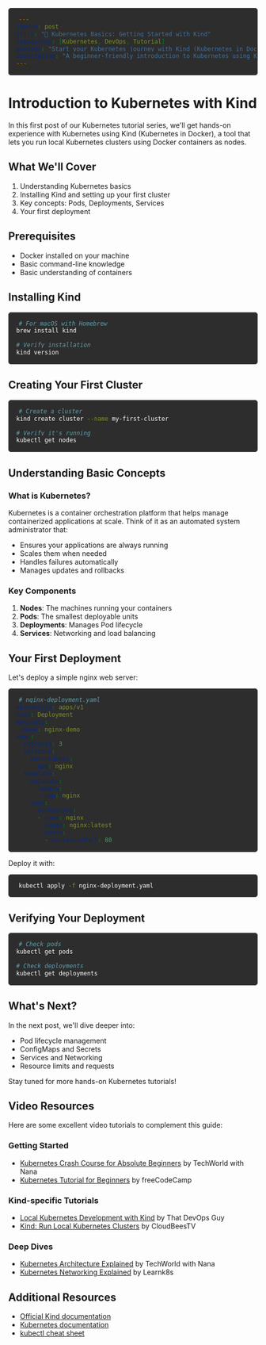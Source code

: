 ```yaml
---
layout: post
title: "🔰 Kubernetes Basics: Getting Started with Kind"
categories: [Kubernetes, DevOps, Tutorial]
excerpt: "Start your Kubernetes journey with Kind (Kubernetes in Docker). Learn how to set up a local cluster, understand core concepts, and deploy your first application in under an hour!"
description: "A beginner-friendly introduction to Kubernetes using Kind. This comprehensive guide covers cluster setup, basic concepts like Pods and Deployments, and hands-on examples. Perfect for developers looking to start their container orchestration journey with a local development environment."
---
```


<style>
pre, code {
    background-color: #2d2d2d !important;
    color: #ffffff !important;
}
pre {
    padding: 15px !important;
    border-radius: 5px !important;
    border: 1px solid #444 !important;
}
code {
    padding: 2px 5px !important;
    border-radius: 3px !important;
}
</style>

# Introduction to Kubernetes with Kind

In this first post of our Kubernetes tutorial series, we'll get hands-on experience with Kubernetes using Kind (Kubernetes in Docker), a tool that lets you run local Kubernetes clusters using Docker containers as nodes.

## What We'll Cover

1. Understanding Kubernetes basics
2. Installing Kind and setting up your first cluster
3. Key concepts: Pods, Deployments, Services
4. Your first deployment

## Prerequisites

- Docker installed on your machine
- Basic command-line knowledge
- Basic understanding of containers

## Installing Kind

```bash
# For macOS with Homebrew
brew install kind

# Verify installation
kind version
```

## Creating Your First Cluster

```bash
# Create a cluster
kind create cluster --name my-first-cluster

# Verify it's running
kubectl get nodes
```

## Understanding Basic Concepts

### What is Kubernetes?

Kubernetes is a container orchestration platform that helps manage containerized applications at scale. Think of it as an automated system administrator that:

- Ensures your applications are always running
- Scales them when needed
- Handles failures automatically
- Manages updates and rollbacks

### Key Components

1. **Nodes**: The machines running your containers
2. **Pods**: The smallest deployable units
3. **Deployments**: Manages Pod lifecycle
4. **Services**: Networking and load balancing

## Your First Deployment

Let's deploy a simple nginx web server:

```yaml
# nginx-deployment.yaml
apiVersion: apps/v1
kind: Deployment
metadata:
  name: nginx-demo
spec:
  replicas: 3
  selector:
    matchLabels:
      app: nginx
  template:
    metadata:
      labels:
        app: nginx
    spec:
      containers:
      - name: nginx
        image: nginx:latest
        ports:
        - containerPort: 80
```

Deploy it with:
```bash
kubectl apply -f nginx-deployment.yaml
```

## Verifying Your Deployment

```bash
# Check pods
kubectl get pods

# Check deployments
kubectl get deployments
```

## What's Next?

In the next post, we'll dive deeper into:
- Pod lifecycle management
- ConfigMaps and Secrets
- Services and Networking
- Resource limits and requests

Stay tuned for more hands-on Kubernetes tutorials!

## Video Resources

Here are some excellent video tutorials to complement this guide:

### Getting Started
- [Kubernetes Crash Course for Absolute Beginners](https://www.youtube.com/watch?v=s_o8dwzRlu4) by TechWorld with Nana
- [Kubernetes Tutorial for Beginners](https://www.youtube.com/watch?v=X48VuDVv0do) by freeCodeCamp

### Kind-specific Tutorials
- [Local Kubernetes Development with Kind](https://www.youtube.com/watch?v=m-IlbCgSzkc) by That DevOps Guy
- [Kind: Run Local Kubernetes Clusters](https://www.youtube.com/watch?v=4p4DqdTDqkk) by CloudBeesTV

### Deep Dives
- [Kubernetes Architecture Explained](https://www.youtube.com/watch?v=umXEmn3cMWY) by TechWorld with Nana
- [Kubernetes Networking Explained](https://www.youtube.com/watch?v=5cNrTU6o3Fw) by Learnk8s

## Additional Resources

- [Official Kind documentation](https://kind.sigs.k8s.io/)
- [Kubernetes documentation](https://kubernetes.io/docs/home/)
- [kubectl cheat sheet](https://kubernetes.io/docs/reference/kubectl/cheatsheet/)
